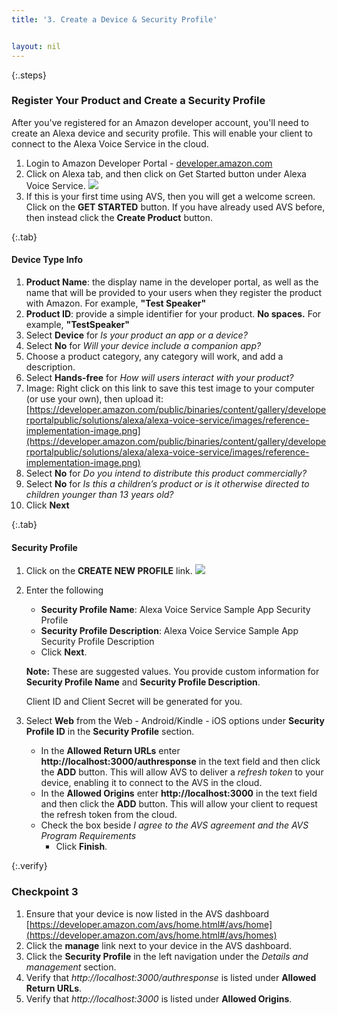 ```yaml
---
title: '3. Create a Device & Security Profile'


layout: nil
---
```


{:.steps}
### Register Your Product and Create a Security Profile

After you've registered for an Amazon developer account, you'll need to create an Alexa device and security profile. This will enable your client to connect to the Alexa Voice Service in the cloud.

1. Login to Amazon Developer Portal - [developer.amazon.com](https://developer.amazon.com/login.html)
2. Click on Alexa tab, and then click on Get Started button under Alexa Voice Service.
   ![](assets/avs-navigation-new.png)
3. If this is your first time using AVS, then you will get a welcome screen. Click on the **GET STARTED** button. If you have already used AVS before, then instead click the **Create Product** button.

{:.tab}
#### Device Type Info

1. **Product Name**: the display name in the developer portal, as well as the name that will be provided to your users when they register the product with Amazon.  For example, **"Test Speaker"**
2. **Product ID**: provide a simple identifier for your product. **No spaces.**  For example, **"TestSpeaker"**
3. Select **Device** for *Is your product an app or a device?*
4. Select **No** for *Will your device include a companion app?*
5. Choose a product category, any category will work, and add a description.
6. Select **Hands-free** for *How will users interact with your product?*
7. Image: Right click on this link to save this test image to your computer (or use your own), then upload it:   [https://developer.amazon.com/public/binaries/content/gallery/developerportalpublic/solutions/alexa/alexa-voice-service/images/reference-implementation-image.png](https://developer.amazon.com/public/binaries/content/gallery/developerportalpublic/solutions/alexa/alexa-voice-service/images/reference-implementation-image.png)
8. Select **No** for *Do you intend to distribute this product commercially?*
9. Select **No** for *Is this a children’s product or is it otherwise directed to children younger than 13 years old?*
10. Click **Next**

{:.tab}
#### Security Profile

1. Click on the **CREATE NEW PROFILE** link.
	 ![](assets/avs-create-new-security-profile.png)

2. Enter the following   
	 - **Security Profile Name**: Alexa Voice Service Sample App Security Profile
	 - **Security Profile Description**: Alexa Voice Service Sample App Security Profile Description
	 - Click **Next**.  

   **Note:** These are suggested values. You provide custom information for **Security Profile Name** and **Security Profile Description**.

	 Client ID and Client Secret will be generated for you.

3. Select **Web** from the Web - Android/Kindle - iOS options under **Security Profile ID** in the **Security Profile** section.
	 - In the **Allowed Return URLs** enter **http://localhost:3000/authresponse** in the text field and then click the **ADD** button.  This will allow AVS to deliver a *refresh token* to your device, enabling it to connect to the AVS in the cloud.
   - In the **Allowed Origins** enter **http://localhost:3000** in the text field and then click the **ADD** button.  This will allow your client to request the refresh token from the cloud.
   - Check the box beside *I agree to the AVS agreement and the AVS Program Requirements*
	 - Click **Finish**.

{:.verify}
### Checkpoint 3
1. Ensure that your device is now listed in the AVS dashboard [https://developer.amazon.com/avs/home.html#/avs/home](https://developer.amazon.com/avs/home.html#/avs/homes)
2. Click the **manage** link next to your device in the AVS dashboard.
3. Click the **Security Profile** in the left navigation under the *Details and management* section.
4. Verify that *http://localhost:3000/authresponse* is listed under **Allowed Return URLs**.
5. Verify that *http://localhost:3000* is listed under **Allowed Origins**.
